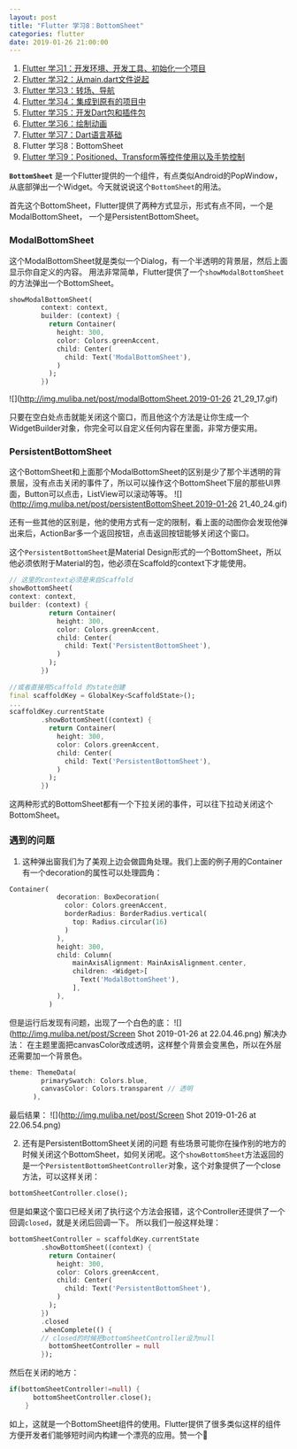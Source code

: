 ```yaml
---
layout: post
title: "Flutter 学习8：BottomSheet"
categories: flutter
date: 2019-01-26 21:00:00
---
```


1. [Flutter 学习1：开发环境、开发工具、初始化一个项目](http://www.muliba.net/ios/android/2018/11/16/Flutter-%E5%AD%A6%E4%B9%A0-%E5%BC%80%E5%8F%91%E7%8E%AF%E5%A2%83-%E5%BC%80%E5%8F%91%E5%B7%A5%E5%85%B7-%E5%88%9D%E5%A7%8B%E5%8C%96%E4%B8%80%E4%B8%AA%E9%A1%B9%E7%9B%AE.html)
2. [Flutter 学习2：从main.dart文件说起](http://www.muliba.net/flutter/2018/11/23/Flutter-%E5%AD%A6%E4%B9%A0-%E4%BB%8Emain.dart%E6%96%87%E4%BB%B6%E8%AF%B4%E8%B5%B7.html)
3. [Flutter 学习3：转场、导航](http://www.muliba.net/flutter/2018/12/04/Flutter-%E5%AD%A6%E4%B9%A03-%E8%BD%AC%E5%9C%BA-%E5%AF%BC%E8%88%AA.html)
4. [Flutter 学习4：集成到原有的项目中](http://www.muliba.net/flutter/2018/12/09/Flutter-%E5%AD%A6%E4%B9%A04-%E9%9B%86%E6%88%90%E5%88%B0%E5%8E%9F%E6%9C%89%E7%9A%84%E9%A1%B9%E7%9B%AE%E4%B8%AD.html)
5. [Flutter 学习5：开发Dart包和插件包](http://www.muliba.net/flutter/2018/12/14/Flutter-%E5%AD%A6%E4%B9%A05-%E5%BC%80%E5%8F%91Dart%E5%8C%85%E5%92%8C%E6%8F%92%E4%BB%B6%E5%8C%85.html)
6. [Flutter 学习6：绘制动画](http://www.muliba.net/flutter/2018/12/28/Flutter-%E5%AD%A6%E4%B9%A06-%E7%BB%98%E5%88%B6%E5%8A%A8%E7%94%BB.html)
7. [Flutter 学习7：Dart语言基础](http://www.muliba.net/flutter/2019/01/11/Flutter-%E5%AD%A6%E4%B9%A07-Dart%E8%AF%AD%E8%A8%80%E5%9F%BA%E7%A1%80.html)
8. Flutter 学习8：BottomSheet
9. [Flutter 学习9：Positioned、Transform等控件使用以及手势控制](http://www.muliba.net/flutter/2019/01/31/Flutter-学习9-Positioned-Transform等控件使用以及手势控制.html)

**`BottomSheet`** 是一个Flutter提供的一个组件，有点类似Android的PopWindow，从底部弹出一个Widget。今天就说说这个`BottomSheet`的用法。

首先这个BottomSheet，Flutter提供了两种方式显示，形式有点不同，一个是ModalBottomSheet， 一个是PersistentBottomSheet。

### ModalBottomSheet
这个ModalBottomSheet就是类似一个Dialog，有一个半透明的背景层，然后上面显示你自定义的内容。
用法非常简单，Flutter提供了一个`showModalBottomSheet`的方法弹出一个BottomSheet。

```dart
showModalBottomSheet(
        context: context,
        builder: (context) {
          return Container(
            height: 300,
            color: Colors.greenAccent,
            child: Center(
              child: Text('ModalBottomSheet'),
            )
          );
        })
```

![](http://img.muliba.net/post/modalBottomSheet.2019-01-26 21_29_17.gif)

只要在空白处点击就能关闭这个窗口，而且他这个方法是让你生成一个WidgetBuilder对象，你完全可以自定义任何内容在里面，非常方便实用。



<!-- more -->



### PersistentBottomSheet
这个BottomSheet和上面那个ModalBottomSheet的区别是少了那个半透明的背景层，没有点击关闭的事件了，所以可以操作这个BottomSheet下层的那些UI界面，Button可以点击，ListView可以滚动等等。
![](http://img.muliba.net/post/persistentBottomSheet.2019-01-26 21_40_24.gif)

还有一些其他的区别是，他的使用方式有一定的限制，看上面的动图你会发现他弹出来后，ActionBar多一个返回按钮，点击返回按钮能够关闭这个窗口。

这个`PersistentBottomSheet`是Material Design形式的一个BottomSheet，所以他必须依附于Material的包，他必须在Scaffold的context下才能使用。

```dart
// 这里的context必须是来自Scaffold
showBottomSheet(
context: context,
builder: (context) {
          return Container(
            height: 300,
            color: Colors.greenAccent,
            child: Center(
              child: Text('PersistentBottomSheet'),
            )
          );
        })
        
//或者直接用Scaffold 的state创建
final scaffoldKey = GlobalKey<ScaffoldState>();
...
scaffoldKey.currentState
        .showBottomSheet((context) {
          return Container(
            height: 300,
            color: Colors.greenAccent,
            child: Center(
              child: Text('PersistentBottomSheet'),
            )
          );
        })
```

这两种形式的BottomSheet都有一个下拉关闭的事件，可以往下拉动关闭这个BottomSheet。

### 遇到的问题
1. 这种弹出窗我们为了美观上边会做圆角处理。我们上面的例子用的Container有一个decoration的属性可以处理圆角：

```dart
Container(
            decoration: BoxDecoration(
              color: Colors.greenAccent,
              borderRadius: BorderRadius.vertical(
                top: Radius.circular(16)
              )
            ),
            height: 300,
            child: Column(
                mainAxisAlignment: MainAxisAlignment.center,
                children: <Widget>[
                  Text('ModalBottomSheet'),
                ],
            ),
          )
```
但是运行后发现有问题，出现了一个白色的底：
![](http://img.muliba.net/post/Screen Shot 2019-01-26 at 22.04.46.png)
解决办法：
在主题里面把canvasColor改成透明，这样整个背景会变黑色，所以在外层还需要加一个背景色。

```dart
theme: ThemeData(
        primarySwatch: Colors.blue,
        canvasColor: Colors.transparent // 透明
      ),
```
最后结果：
![](http://img.muliba.net/post/Screen Shot 2019-01-26 at 22.06.54.png)

2. 还有是PersistentBottomSheet关闭的问题
有些场景可能你在操作别的地方的时候关闭这个BottomSheet，如何关闭呢。这个`showBottomSheet`方法返回的是一个`PersistentBottomSheetController`对象，这个对象提供了一个close方法，可以这样关闭：

```dart
bottomSheetController.close();
```
但是如果这个窗口已经关闭了执行这个方法会报错，这个Controller还提供了一个回调`closed`，就是关闭后回调一下。
所以我们一般这样处理：

```dart
bottomSheetController = scaffoldKey.currentState
        .showBottomSheet((context) {
          return Container(
            height: 300,
            color: Colors.greenAccent,
            child: Center(
              child: Text('PersistentBottomSheet'),
            )
          );
        })
        .closed
        .whenComplete(() {
        // closed的时候把bottomSheetController设为null
          bottomSheetController = null
        });
```
然后在关闭的地方：

```dart
if(bottomSheetController!=null) {
      bottomSheetController.close();
    }
```


如上，这就是一个BottomSheet组件的使用。Flutter提供了很多类似这样的组件方便开发者们能够短时间内构建一个漂亮的应用。赞一个😬


